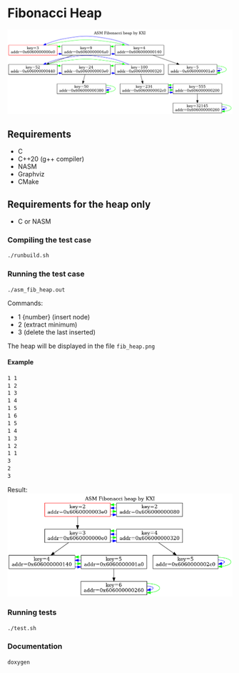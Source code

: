 # Fibonacci Heap

![FibHeap](./images/art.png "Fibonacci Heap Graph")

## Requirements
- C
- C++20 (g++ compiler)
- NASM
- Graphviz
- CMake

## Requirements for the heap only
- C or NASM

### Compiling the test case
```bash
./runbuild.sh
```
### Running the test case
```
./asm_fib_heap.out
```
Commands:
- 1 {number} (insert node)
- 2 (extract minimum)
- 3 (delete the last inserted)

The heap will be displayed in the file `fib_heap.png`

#### Example
```bash
1 1
1 2
1 3
1 4
1 5
1 6
1 5
1 4
1 3
1 2
1 1
3
2
3
```
Result:
![Result](./images/example.png "I love fibheap")

### Running tests
```bash
./test.sh
```
### Documentation
```bash
doxygen
```